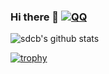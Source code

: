 ### Hi there 👋 [![QQ](https://img.shields.io/badge/QQ_Group-579060605-52B6EF?style=social&logo=tencent-qq&logoColor=000&logoWidth=20)](https://jq.qq.com/?_wv=1027&k=K4fBqpyQ)

<!--
**sdcb/sdcb** is a ✨ _special_ ✨ repository because its `README.md` (this file) appears on your GitHub profile.

Here are some ideas to get you started:

- 🔭 I’m currently working on ...
- 🌱 I’m currently learning ...
- 👯 I’m looking to collaborate on ...
- 🤔 I’m looking for help with ...
- 💬 Ask me about ...
- 📫 How to reach me: ...
- 😄 Pronouns: ...
- ⚡ Fun fact: ...
-->

![sdcb's github stats](https://github-readme-stats.vercel.app/api?username=sdcb&count_private=true&show_icons=true)

[![trophy](https://github-profile-trophy.vercel.app/?username=sdcb)](https://github.com/ryo-ma/github-profile-trophy)
